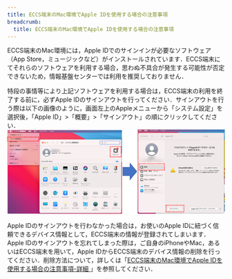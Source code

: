 ```yaml
---
title: ECCS端末のMac環境でApple IDを使用する場合の注意事項
breadcrumb:
  title: ECCS端末のMac環境でApple IDを使用する場合の注意事項
---
```


ECCS端末のMac環境には，Apple IDでのサインインが必要なソフトウェア（App Store，ミュージックなど）がインストールされています．ECCS端末にてそれらのソフトウェアを利用する場合，思わぬ不具合が発生する可能性が否定できないため，情報基盤センターでは利用を推奨しておりません．

特段の事情等により上記ソフトウェアを利用する場合は，ECCS端末の利用を終了する前に，必ずApple IDのサインアウトを行ってください．サインアウトを行う際は以下の画像のように，画面左上のAppleメニューから「システム設定」を選択後，「Apple ID」>「概要」>「サインアウト」の順にクリックしてください．
![](./appleid-signout.png)

Apple IDのサインアウトを行わなかった場合は，お使いのApple IDに紐づく信頼できるデバイス情報として，ECCS端末の情報が登録されてしまいます．Apple IDのサインアウトを忘れてしまった際は，ご自身のiPhoneやMac，あるいはECCS端末を用いて，Apple IDからECCS端末のデバイス情報の削除を行ってください．削除方法について，詳しくは「[ECCS端末のMac環境でApple IDを使用する場合の注意事項-詳細
](https://docs.google.com/document/d/e/2PACX-1vRi7HLSnl5y_I5UokJC6VhymKOafvZDv6Dmmumntp9ezlN4aHuuYRSeZ2UI6BYgUY0e5brVsMeS5kj7/pub)」を参照してください．